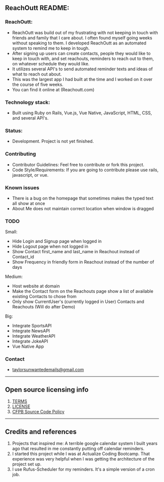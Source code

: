 ## ReachOutt README:

### ReachOutt:

- ReachOutt was build out of my frustrating with not keeping in touch with friends and family that I care about. I often found myself going weeks without speaking to them. I developed ReachOutt as an automated system to remind me to keep in tough.
- After signing up users can create contacts, people they would like to keep in touch with, and set reachouts, reminders to reach out to them, on whatever schedule they would like.
- It utilizes several API's to send automated reminder texts and ideas of what to reach out about.
- This was the largest app I had built at the time and I worked on it over the course of five weeks.
- You can find it online at (Reachoutt.com)

### Technology stack:

- Built using Ruby on Rails, Vue.js, Vue Native, JavaScript, HTML, CSS, and several API's.

### Status:

- Development. Project is not yet finished.

### Contributing

- Contributor Guidelines: Feel free to contribute or fork this project.
- Code Style/Requirements: If you are going to contribute please use rails, javascript, or vue.

### Known issues

- There is a bug on the homepage that sometimes makes the typed text all show at once
- About Me does not maintain correct location when window is dragged

### TODO

Small:
- Hide Login and Signup page when logged in
- Hide Logout page when not logged in
- Show Contact first_name and last_name in Reachout instead of Contact_id
- Show Frequency in friendly form in Reachout instead of the number of days


Medium: 
- Host website at domain
- Make the Contact form on the Reachouts page show a list of available existing Contacts to chose from
- Only show CurrentUser's (currently logged in User) Contacts and Reachouts (Will do after Demo)

Big:
- Integrate SportsAPI
- Integrate NewsAPI
- Integrate WeatherAPI
- Integrate JokeAPI
- Vue Native App


### Contact

- taylorsunwantedemails@gmail.com

---

## Open source licensing info

1. [TERMS](TERMS.md)
2. [LICENSE](LICENSE)
3. [CFPB Source Code Policy](https://github.com/cfpb/source-code-policy/)

---

## Credits and references

1. Projects that inspired me: A terrible google calendar system I built years ago that resulted in me constantly putting off calendar reminders.
2. I started this project while I was at Actualize Coding Bootcamp. That experience was very helpful when I was getting the architecture of the project set up.
3. I use Rufus-Scheduler for my reminders. It's a simple version of a cron job.

